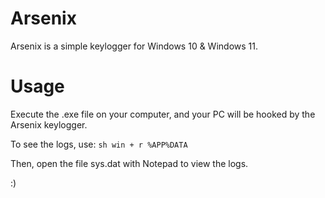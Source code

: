 # Arsenix

Arsenix is a simple keylogger for Windows 10 & Windows 11.

# Usage

Execute the .exe file on your computer, and your PC will be hooked by the Arsenix keylogger.

To see the logs, use:
``sh
win + r
%APP%DATA
``

Then, open the file sys.dat with Notepad to view the logs.

:)
